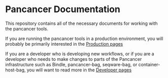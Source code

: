 Pancancer Documentation
=======================

This repository contains all of the necessary documents for working with the pancancer tools.

If you are running the pancancer tools in a production environment, you will probably be primarily interested in the [Production pages](production/README.md#production)

If you are a developer who is developing new workflows, or if you are a developer who needs to make changes to parts of the Pancancer infrastructure such as Bindle, pancancer-bag, seqware-bag, or container-host-bag, you will want to read more in the [Developer pages](development/README.md)

<!--
Documents:
  - Overview (architecture, system diagrams, etc...)
  - Dev
    - standards for creating dockerized workflows
    - All about: Bindle, pancancer-bag, seqware-bag, container-host-bag and how they all interact.
  - Prod
    - quick start guide
      - setup env
      - central decider client
      - checking pancancer.info
    - cloud specific info
    - fleet maintenance/management
      - Sanger
      - DKFZ/EMBL
      - BWA
-->
